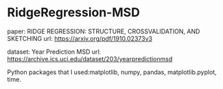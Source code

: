 # RidgeRegression-MSD

paper: RIDGE REGRESSION: STRUCTURE, CROSSVALIDATION, AND SKETCHING
url: https://arxiv.org/pdf/1910.02373v3

dataset: Year Prediction MSD
url: https://archive.ics.uci.edu/dataset/203/yearpredictionmsd

Python packages that I used:matplotlib, numpy, pandas, matplotlib.pyplot, time.
